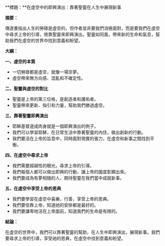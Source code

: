 **標題：**在虛空中的即興演出：靠著聖靈在人生中展現新事

**摘要：**

傳道書指出人生的勞碌是虛空的，但作者並非要我們消極面對，而是要我們在虛空中尋求上帝的引導，倚靠聖靈來即興演出。聖靈如同風，帶來新的生命和氣息，幫助我們在虛空的世界中找到意義和盼望。

**大綱：**

**一、虛空的本質**
* 一切勞碌都是虛空，就像一場空夢。
* 虛空帶來無方向感、混亂和不確定性。

**二、聖靈與虛空的對比**
* 聖靈是上帝的第三位格，是創造者和護佑者。
* 聖靈帶來更新、指引和力量，幫助我們勝過虛空。

**三、靠著聖靈即興演出**
* 耶穌基督道成肉身就是一個即興演出的例子。
* 我們可以學習耶穌，在日常生活中靠著聖靈的內住，做出創新的行動。
* 我們要活在上帝的旨意中，同時面對現實的張力，在虛空和新事之間找到平衡。

**四、在虛空中尋求上帝**
* 我們需要超越性的眼光，尋求上帝的引導。
* 我們每個人都可以做出即興的行動，讓上帝的國度彰顯出來。
* 我們要成為有夢相隨的人，期待聖靈在我們當中成就新事。

**五、在虛空中享受上帝的恩典**
* 我們要學習在虛空中喜樂，行善，享受上帝的恩典。
* 我們要信靠上帝，知道祂的安排都是最好的。
* 我們要謙卑地活在上帝面前，知道我們的生命是有限的。

**結論：**

在虛空的世界中，我們可以靠著聖靈的幫助，在人生中即興演出，展現新事。我們要尋求上帝的引導，享受祂的恩典，在虛空中找到意義和盼望。